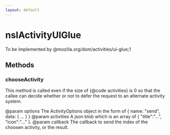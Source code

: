```yaml
---
layout: default
---
```


# nsIActivityUIGlue #

To be implemented by @mozilla.org/dom/activities/ui-glue;1


## Methods ##

### chooseActivity ###

This method is called even if the size of {@code activities} is 0 so that the callee can
decide whether or not to defer the request to an alternate activity system.

@param options     The ActivityOptions object in the form of { name: "send", data: { ... } }
@param activities  A json blob which is an array of { "title":"...", "icon":"..." }.
@param callback    The callback to send the index of the choosen activity, or the result.

